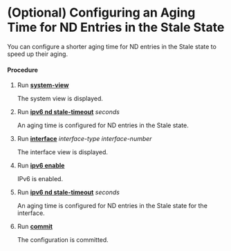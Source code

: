 (Optional) Configuring an Aging Time for ND Entries in the Stale State
======================================================================

You can configure a shorter aging time for ND entries in the Stale state to speed up their aging.

#### Procedure

1. Run [**system-view**](cmdqueryname=system-view)
   
   
   
   The system view is displayed.
2. Run [**ipv6 nd stale-timeout**](cmdqueryname=ipv6+nd+stale-timeout) *seconds*
   
   
   
   An aging time is configured for ND entries in the Stale state.
3. Run [**interface**](cmdqueryname=interface) *interface-type* *interface-number*
   
   
   
   The interface view is displayed.
4. Run [**ipv6 enable**](cmdqueryname=ipv6+enable)
   
   
   
   IPv6 is enabled.
5. Run [**ipv6 nd stale-timeout**](cmdqueryname=ipv6+nd+stale-timeout) *seconds*
   
   
   
   An aging time is configured for ND entries in the Stale state for the interface.
6. Run [**commit**](cmdqueryname=commit)
   
   
   
   The configuration is committed.